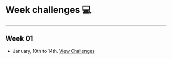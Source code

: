 # Week challenges 💻
---
Week 01
---
- January, 10th to 14th.  [View Challenges](week-challenges/week01.md)

